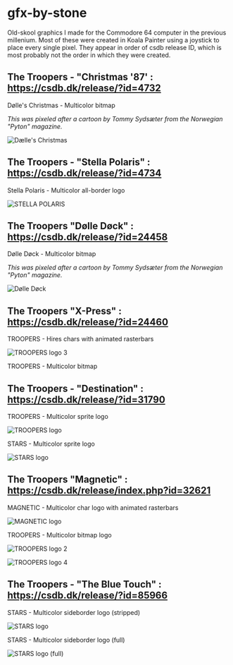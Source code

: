 # gfx-by-stone

Old-skool graphics I made for the Commodore 64 computer in the previous millenium. 
Most of these were created in Koala Painter using a joystick to place every single pixel. 
They appear in order of csdb release ID, which is most probably not the order in which they were created.

## The Troopers - "Christmas '87' : https://csdb.dk/release/?id=4732

Dølle's Christmas - Multicolor bitmap

_This was pixeled after a cartoon by Tommy Sydsæter from the Norwegian "Pyton" magazine._

![Dælle's Christmas](troopers-christmas_87-D0LLE'S_CHRISTMAS-mc-fullscreen.png)


## The Troopers - "Stella Polaris" : https://csdb.dk/release/?id=4734

Stella Polaris - Multicolor all-border logo

![STELLA POLARIS](troopers-stella_polaris-STELLA_POLARIS-mc-allborder.png)


## The Troopers "Dølle Døck" : https://csdb.dk/release/?id=24458

Dølle Døck - Multicolor bitmap

_This was pixeled after a cartoon by Tommy Sydsæter from the Norwegian "Pyton" magazine._

![Dølle Døck](troopers-d0lle_d0ck-D0LLE_D0CK-mc-fullscreen.png)


## The Troopers "X-Press" : https://csdb.dk/release/?id=24460

TROOPERS - Hires chars with animated rasterbars

![TROOPERS logo 3](troopers-xpress-TROOPERS-hires-logo.png)

TROOPERS - Multicolor bitmap

## The Troopers - "Destination" : https://csdb.dk/release/?id=31790

TROOPERS - Multicolor sprite logo

![TROOPERS logo](troopers-destination-TROOPERS-sprite-logo.png)

STARS - Multicolor sprite logo

![STARS logo](troopers-destination-STARS-sprite-logo.png)


## The Troopers "Magnetic" : https://csdb.dk/release/index.php?id=32621

MAGNETIC - Multicolor char logo with animated rasterbars 

![MAGNETIC logo](troopers-magnetic-MAGNETIC-mc-logo.png)

TROOPERS - Multicolor bitmap logo

![TROOPERS logo 2](troopers-magnetic-TROOPERS-mc-logo.png)

![TROOPERS logo 4](troopers-xpress-TROOPERS-logo.png)

## The Troopers - "The Blue Touch" : https://csdb.dk/release/?id=85966

STARS - Multicolor sideborder logo (stripped)

![STARS logo](troopers-blue_touch-STARS-mc-sideborder-logo.png)

STARS - Multicolor sideborder logo (full)

![STARS logo (full)](troopers-blue_touch-STARS-mc-sideborder-logo-2.png)



